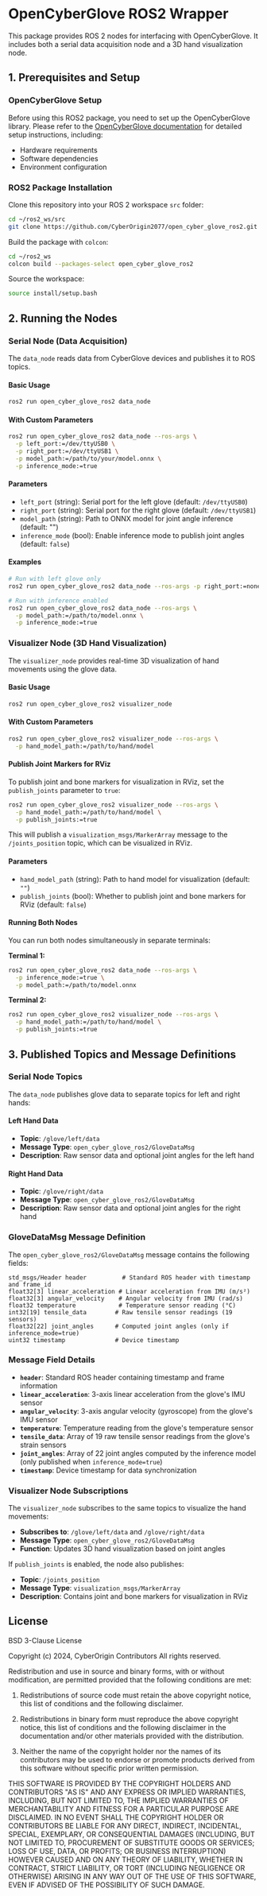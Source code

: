 # OpenCyberGlove ROS2 Wrapper

This package provides ROS 2 nodes for interfacing with OpenCyberGlove. It includes both a serial data acquisition node and a 3D hand visualization node.

## 1. Prerequisites and Setup

### OpenCyberGlove Setup
Before using this ROS2 package, you need to set up the OpenCyberGlove library. Please refer to the [OpenCyberGlove documentation](https://github.com/CyberOrigin2077/open_cyber_glove) for detailed setup instructions, including:

- Hardware requirements
- Software dependencies
- Environment configuration

### ROS2 Package Installation
Clone this repository into your ROS 2 workspace `src` folder:
```bash
cd ~/ros2_ws/src
git clone https://github.com/CyberOrigin2077/open_cyber_glove_ros2.git open_cyber_glove_ros2
```

Build the package with `colcon`:
```bash
cd ~/ros2_ws
colcon build --packages-select open_cyber_glove_ros2
```

Source the workspace:
```bash
source install/setup.bash
```

## 2. Running the Nodes

### Serial Node (Data Acquisition)
The `data_node` reads data from CyberGlove devices and publishes it to ROS topics.

#### Basic Usage
```bash
ros2 run open_cyber_glove_ros2 data_node
```

#### With Custom Parameters
```bash
ros2 run open_cyber_glove_ros2 data_node --ros-args \
  -p left_port:=/dev/ttyUSB0 \
  -p right_port:=/dev/ttyUSB1 \
  -p model_path:=/path/to/your/model.onnx \
  -p inference_mode:=true
```

#### Parameters
- `left_port` (string): Serial port for the left glove (default: `/dev/ttyUSB0`)
- `right_port` (string): Serial port for the right glove (default: `/dev/ttyUSB1`)
- `model_path` (string): Path to ONNX model for joint angle inference (default: "")
- `inference_mode` (bool): Enable inference mode to publish joint angles (default: `false`)

#### Examples
```bash
# Run with left glove only
ros2 run open_cyber_glove_ros2 data_node --ros-args -p right_port:=none

# Run with inference enabled
ros2 run open_cyber_glove_ros2 data_node --ros-args \
  -p model_path:=/path/to/model.onnx \
  -p inference_mode:=true
```

### Visualizer Node (3D Hand Visualization)
The `visualizer_node` provides real-time 3D visualization of hand movements using the glove data.

#### Basic Usage
```bash
ros2 run open_cyber_glove_ros2 visualizer_node
```

#### With Custom Parameters
```bash
ros2 run open_cyber_glove_ros2 visualizer_node --ros-args \
  -p hand_model_path:=/path/to/hand/model
```

#### Publish Joint Markers for RViz
To publish joint and bone markers for visualization in RViz, set the `publish_joints` parameter to `true`:

```bash
ros2 run open_cyber_glove_ros2 visualizer_node --ros-args \
  -p hand_model_path:=/path/to/hand/model \
  -p publish_joints:=true
```

This will publish a `visualization_msgs/MarkerArray` message to the `/joints_position` topic, which can be visualized in RViz.

#### Parameters
- `hand_model_path` (string): Path to hand model for visualization (default: `""`)
- `publish_joints` (bool): Whether to publish joint and bone markers for RViz (default: `false`)

#### Running Both Nodes
You can run both nodes simultaneously in separate terminals:

**Terminal 1:**
```bash
ros2 run open_cyber_glove_ros2 data_node --ros-args \
  -p inference_mode:=true \
  -p model_path:=/path/to/model.onnx
```

**Terminal 2:**
```bash
ros2 run open_cyber_glove_ros2 visualizer_node --ros-args \
  -p hand_model_path:=/path/to/hand/model \
  -p publish_joints:=true
```


## 3. Published Topics and Message Definitions

### Serial Node Topics

The `data_node` publishes glove data to separate topics for left and right hands:

#### Left Hand Data
- **Topic**: `/glove/left/data`
- **Message Type**: `open_cyber_glove_ros2/GloveDataMsg`
- **Description**: Raw sensor data and optional joint angles for the left hand

#### Right Hand Data
- **Topic**: `/glove/right/data`
- **Message Type**: `open_cyber_glove_ros2/GloveDataMsg`
- **Description**: Raw sensor data and optional joint angles for the right hand

### GloveDataMsg Message Definition

The `open_cyber_glove_ros2/GloveDataMsg` message contains the following fields:

```msg
std_msgs/Header header          # Standard ROS header with timestamp and frame_id
float32[3] linear_acceleration # Linear acceleration from IMU (m/s²)
float32[3] angular_velocity    # Angular velocity from IMU (rad/s)
float32 temperature            # Temperature sensor reading (°C)
int32[19] tensile_data        # Raw tensile sensor readings (19 sensors)
float32[22] joint_angles      # Computed joint angles (only if inference_mode=true)
uint32 timestamp              # Device timestamp
```

### Message Field Details

- **`header`**: Standard ROS header containing timestamp and frame information
- **`linear_acceleration`**: 3-axis linear acceleration from the glove's IMU sensor
- **`angular_velocity`**: 3-axis angular velocity (gyroscope) from the glove's IMU sensor
- **`temperature`**: Temperature reading from the glove's temperature sensor
- **`tensile_data`**: Array of 19 raw tensile sensor readings from the glove's strain sensors
- **`joint_angles`**: Array of 22 joint angles computed by the inference model (only published when `inference_mode=true`)
- **`timestamp`**: Device timestamp for data synchronization

### Visualizer Node Subscriptions

The `visualizer_node` subscribes to the same topics to visualize the hand movements:

- **Subscribes to**: `/glove/left/data` and `/glove/right/data`
- **Message Type**: `open_cyber_glove_ros2/GloveDataMsg`
- **Function**: Updates 3D hand visualization based on joint angles

If `publish_joints` is enabled, the node also publishes:
- **Topic**: `/joints_position`
- **Message Type**: `visualization_msgs/MarkerArray`
- **Description**: Contains joint and bone markers for visualization in RViz

## License
BSD 3-Clause License

Copyright (c) 2024, CyberOrigin Contributors
All rights reserved.

Redistribution and use in source and binary forms, with or without
modification, are permitted provided that the following conditions are met:

1. Redistributions of source code must retain the above copyright notice, this
   list of conditions and the following disclaimer.

2. Redistributions in binary form must reproduce the above copyright notice,
   this list of conditions and the following disclaimer in the documentation
   and/or other materials provided with the distribution.

3. Neither the name of the copyright holder nor the names of its
   contributors may be used to endorse or promote products derived from
   this software without specific prior written permission.

THIS SOFTWARE IS PROVIDED BY THE COPYRIGHT HOLDERS AND CONTRIBUTORS "AS IS"
AND ANY EXPRESS OR IMPLIED WARRANTIES, INCLUDING, BUT NOT LIMITED TO, THE
IMPLIED WARRANTIES OF MERCHANTABILITY AND FITNESS FOR A PARTICULAR PURPOSE ARE
DISCLAIMED. IN NO EVENT SHALL THE COPYRIGHT HOLDER OR CONTRIBUTORS BE LIABLE
FOR ANY DIRECT, INDIRECT, INCIDENTAL, SPECIAL, EXEMPLARY, OR CONSEQUENTIAL
DAMAGES (INCLUDING, BUT NOT LIMITED TO, PROCUREMENT OF SUBSTITUTE GOODS OR
SERVICES; LOSS OF USE, DATA, OR PROFITS; OR BUSINESS INTERRUPTION) HOWEVER
CAUSED AND ON ANY THEORY OF LIABILITY, WHETHER IN CONTRACT, STRICT LIABILITY,
OR TORT (INCLUDING NEGLIGENCE OR OTHERWISE) ARISING IN ANY WAY OUT OF THE USE
OF THIS SOFTWARE, EVEN IF ADVISED OF THE POSSIBILITY OF SUCH DAMAGE.
